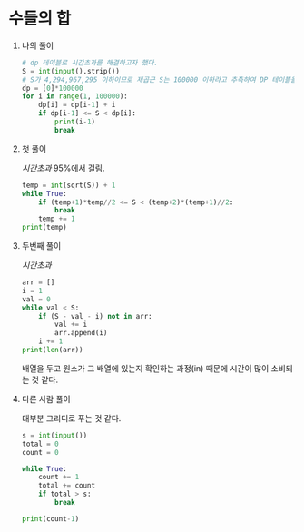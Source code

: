 # 수들의 합

1. 나의 풀이

   ```python
   # dp 테이블로 시간초과를 해결하고자 했다.
   S = int(input().strip())
   # S가 4,294,967,295 이하이므로 제곱근 S는 100000 이하라고 추측하여 DP 테이블을 그 길이로 초기화함.
   dp = [0]*100000
   for i in range(1, 100000):
       dp[i] = dp[i-1] + i
       if dp[i-1] <= S < dp[i]:
           print(i-1)
           break
   ```

   

2. 첫 풀이

   *시간초과*  95%에서 걸림.

   ```python
   temp = int(sqrt(S)) + 1
   while True:
       if (temp+1)*temp//2 <= S < (temp+2)*(temp+1)//2:
           break
       temp += 1
   print(temp)
   ```

   

3. 두번째 풀이

   *시간초과* 

   ```python
   arr = []
   i = 1
   val = 0
   while val < S:
       if (S - val - i) not in arr:
           val += i
           arr.append(i)
       i += 1
   print(len(arr))
   ```

   배열을 두고 원소가 그 배열에 있는지 확인하는 과정(in) 때문에 시간이 많이 소비되는 것 같다.

   

4. 다른 사람 풀이

   대부분 그리디로 푸는 것 같다.

   ```python
   s = int(input())
   total = 0
   count = 0
   
   while True:
       count += 1
       total += count
       if total > s:
           break
   
   print(count-1)
   ```

   

